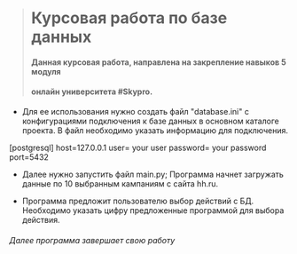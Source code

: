 > # Курсовая работа по базе данных
>
> #### Данная курсовая работа, направлена на закрепление навыков 5 модуля
>
> #### онлайн  университета #Skypro.

- Для ее использования нужно создать файл "database.ini" с конфигурациями
  подключения к базе данных в основном каталоге проекта.
  В файл необходимо указать информацию для подключения.

[postgresql]
host=127.0.0.1
user= your user
password= your password
port=5432


- Далее нужно запустить файл main.py;
Программа начнет загружать данные по 10 выбранным кампаниям с сайта hh.ru.

- Программа предложит пользователю выбор действий с БД. Необходимо указать 
цифру предложенные программой для выбора действия.

###### Далее программа завершает свою работу